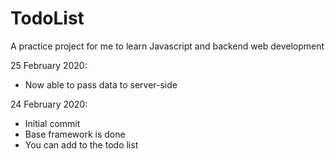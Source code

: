 # TodoList

A practice project for me to learn Javascript and backend web development


25 February 2020:
- Now able to pass data to server-side

24 February 2020:
- Initial commit
- Base framework is done
- You can add to the todo list
